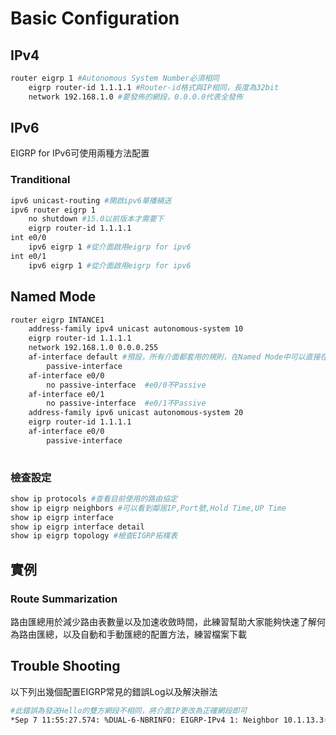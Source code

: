 # Basic Configuration # 

## IPv4 ##

```bash
router eigrp 1 #Autonomous System Number必須相同
	eigrp router-id 1.1.1.1 #Router-id格式與IP相同，長度為32bit
	network 192.168.1.0 #要發佈的網段，0.0.0.0代表全發佈
```

## IPv6 ##

EIGRP for IPv6可使用兩種方法配置

### Tranditional ###

```bash 
ipv6 unicast-routing #開啟ipv6單播繞送
ipv6 router eigrp 1 
	no shutdown #15.0以前版本才需要下 
	eigrp router-id 1.1.1.1
int e0/0 
	ipv6 eigrp 1 #從介面啟用eigrp for ipv6
int e0/1 
	ipv6 eigrp 1 #從介面啟用eigrp for ipv6
```

## Named Mode ## 

```bash
router eigrp INTANCE1
	address-family ipv4 unicast autonomous-system 10
	eigrp router-id 1.1.1.1 
	network 192.168.1.0 0.0.0.255
	af-interface default #預設，所有介面都套用的規則，在Named Mode中可以直接在af-interface下設定驗證、Hello Interval/Dead Interval和Passive-Interface等功能
		passive-interface 
	af-interface e0/0
		no passive-interface  #e0/0不Passive
	af-interface e0/1 
		no passive-interface  #e0/1不Passive
	address-family ipv6 unicast autonomous-system 20 
	eigrp router-id 1.1.1.1 
	af-interface e0/0
		passive-interface
	
```


### 檢查設定 ###

```bash
show ip protocols #查看目前使用的路由協定
show ip eigrp neighbors #可以看到鄰居IP,Port號,Hold Time,UP Time
show ip eigrp interface
show ip eigrp interface detail
show ip eigrp topology #檢查EIGRP拓樸表
```

## 實例 ##

### Route Summarization ###
路由匯總用於減少路由表數量以及加速收斂時間，此練習幫助大家能夠快速了解何為路由匯總，以及自動和手動匯總的配置方法，練習檔案下載


## Trouble Shooting ##
以下列出幾個配置EIGRP常見的錯誤Log以及解決辦法

```bash
#此錯誤為發送Hello的雙方網段不相同，將介面IP更改為正確網段即可
*Sep 7 11:55:27.574: %DUAL-6-NBRINFO: EIGRP-IPv4 1: Neighbor 10.1.13.3(Ethernet0/0) is blocked: not on common subnet (10.1.12.2/24)
```